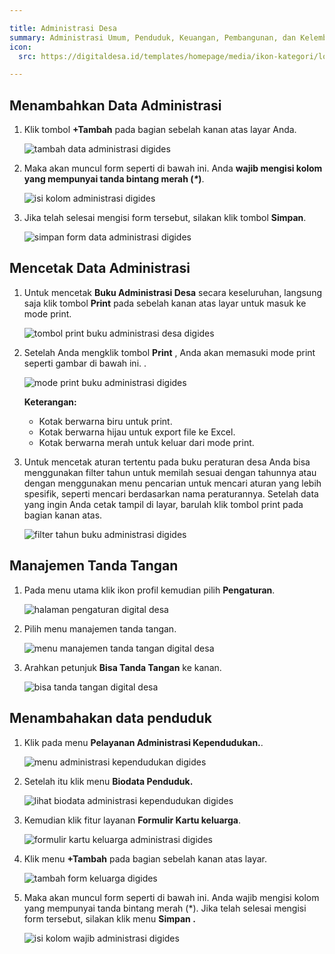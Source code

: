 ```yaml
---

title: Administrasi Desa
summary: Administrasi Umum, Penduduk, Keuangan, Pembangunan, dan Kelembagaan
icon:
  src: https://digitaldesa.id/templates/homepage/media/ikon-kategori/logo1.svg

---
```


<accordion>

## Menambahkan Data Administrasi

1.  Klik tombol **+Tambah** pada bagian sebelah kanan atas layar Anda.
    
    ![tambah data administrasi digides](https://digitaldesa.id/templates/homepage/media/panduan/administrasi-desa/input-data/tambah.webp)

2.  Maka akan muncul form seperti di bawah ini. Anda **wajib mengisi kolom yang mempunyai tanda bintang merah (_\*_)**.
    
    ![isi kolom administrasi digides](https://digitaldesa.id/templates/homepage/media/panduan/administrasi-desa/input-data/isi-tambah.webp)

3.  Jika telah selesai mengisi form tersebut, silakan klik tombol **Simpan**.
    
    ![simpan form data administrasi digides](https://digitaldesa.id/templates/homepage/media/panduan/administrasi-desa/input-data/simpan.webp)

</accordion>
<accordion>

## Mencetak Data Administrasi

1.  Untuk mencetak **Buku Administrasi Desa** secara keseluruhan, langsung saja klik tombol **Print** pada sebelah kanan atas layar untuk masuk ke mode print.
    
    ![tombol print buku administrasi desa digides](https://digitaldesa.id/templates/homepage/media/panduan/administrasi-desa/print-data/print.webp)

2.  Setelah Anda mengklik tombol **Print** , Anda akan memasuki mode print seperti gambar di bawah ini. .
    
    ![mode print buku administrasi digides](https://digitaldesa.id/templates/homepage/media/panduan/administrasi-desa/print-data/mode-print.webp)

    **Keterangan:**
    - Kotak berwarna biru untuk print.  
    - Kotak berwarna hijau untuk export file ke Excel.  
    - Kotak berwarna merah untuk keluar dari mode print.  
    
3.  Untuk mencetak aturan tertentu pada buku peraturan desa Anda bisa menggunakan filter tahun untuk memilah sesuai dengan tahunnya atau dengan menggunakan menu pencarian untuk mencari aturan yang lebih spesifik, seperti mencari berdasarkan nama peraturannya. Setelah data yang ingin Anda cetak tampil di layar, barulah klik tombol print pada bagian kanan atas.
    
    ![filter tahun buku administrasi digides](https://digitaldesa.id/templates/homepage/media/panduan/administrasi-desa/print-data/pencarian-print.webp)

</accordion>
<accordion>

## Manajemen Tanda Tangan

1.  Pada menu utama klik ikon profil kemudian pilih **Pengaturan**.
    
    ![halaman pengaturan digital desa](https://digitaldesa.id/templates/homepage/media/panduan/administrasi-desa/manajemen-ttd/menu-awal.webp)

2.  Pilih menu manajemen tanda tangan.
    
    ![menu manajemen tanda tangan digital desa](https://digitaldesa.id/templates/homepage/media/panduan/administrasi-desa/manajemen-ttd/manajemen-ttd.webp)

3.  Arahkan petunjuk **Bisa Tanda Tangan** ke kanan.
    
    ![bisa tanda tangan digital desa](https://digitaldesa.id/templates/homepage/media/panduan/administrasi-desa/manajemen-ttd/manajemen-ttd2.webp)

</accordion>
<accordion>

## Menambahakan data penduduk

1.  Klik pada menu **Pelayanan Administrasi Kependudukan.**.
    
    ![menu administrasi kependudukan digides](https://digitaldesa.id/templates/homepage/media/panduan/administrasi-desa/input-data-penduduk/menu-layanan.webp)

2.  Setelah itu klik menu **Biodata Penduduk.**
    
    ![lihat biodata administrasi kependudukan digides](https://digitaldesa.id/templates/homepage/media/panduan/administrasi-desa/input-data-penduduk/biodata-penduduk.webp)

3.  Kemudian klik fitur layanan **Formulir Kartu keluarga**.
    
    ![formulir kartu keluarga administrasi digides](https://digitaldesa.id/templates/homepage/media/panduan/administrasi-desa/input-data-penduduk/form-kk.webp)

4.  Klik menu **+Tambah** pada bagian sebelah kanan atas layar.
    
    ![tambah form keluarga digides](https://digitaldesa.id/templates/homepage/media/panduan/administrasi-desa/input-data-penduduk/tambah-form-kk.webp)

5.  Maka akan muncul form seperti di bawah ini. Anda wajib mengisi kolom yang mempunyai tanda bintang merah (\*). Jika telah selesai mengisi form tersebut, silakan klik menu **Simpan .**
    
    ![isi kolom wajib administrasi digides](https://digitaldesa.id/templates/homepage/media/panduan/administrasi-desa/input-data-penduduk/simpan-form-kk.webp)

</accordion>